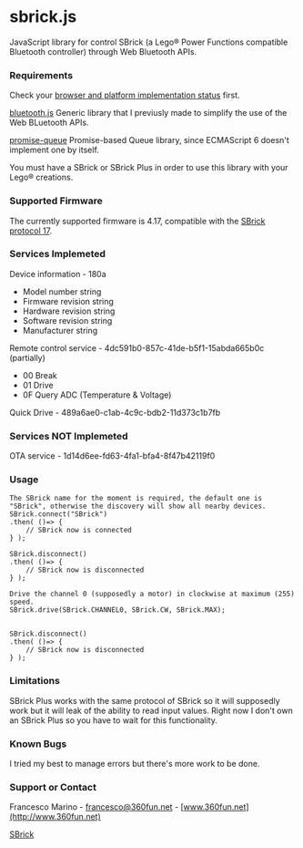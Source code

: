 # sbrick.js
JavaScript library for control SBrick (a Lego® Power Functions compatible Bluetooth controller) through Web Bluetooth APIs.

### Requirements
Check your [browser and platform implementation status](https://github.com/WebBluetoothCG/web-bluetooth/blob/gh-pages/implementation-status.md) first.

[bluetooth.js](https://github.com/360fun/bluetooth.js) Generic library that I previusly made to simplify the use of the Web BLuetooth APIs.

[promise-queue](https://github.com/azproduction/promise-queue) Promise-based Queue library, since ECMAScript 6 doesn't implement one by itself.

You must have a SBrick or SBrick Plus in order to use this library with your Lego® creations.

### Supported Firmware
The currently supported firmware is 4.17, compatible with the [SBrick protocol 17](https://social.sbrick.com/wiki/view/pageId/11/slug/the-sbrick-ble-protocol).

### Services Implemeted
Device information - 180a
* Model number string
* Firmware revision string
* Hardware revision string
* Software revision string
* Manufacturer string

Remote control service - 4dc591b0-857c-41de-b5f1-15abda665b0c (partially)
* 00 Break
* 01 Drive
* 0F Query ADC (Temperature & Voltage)

Quick Drive - 489a6ae0-c1ab-4c9c-bdb2-11d373c1b7fb

### Services NOT Implemeted
OTA service - 1d14d6ee-fd63-4fa1-bfa4-8f47b42119f0


### Usage

	The SBrick name for the moment is required, the default one is "SBrick", otherwise the discovery will show all nearby devices.
	SBrick.connect("SBrick")
	.then( ()=> {
		// SBrick now is connected
	} );
  
	SBrick.disconnect()
	.then( ()=> {
		// SBrick now is disconnected
	} );
  
	Drive the channel 0 (supposedly a motor) in clockwise at maximum (255) speed.
	SBrick.drive(SBrick.CHANNEL0, SBrick.CW, SBrick.MAX);

  
	SBrick.disconnect()
	.then( ()=> {
		// SBrick now is disconnected
	} );

  
### Limitations
SBrick Plus works with the same protocol of SBrick so it will supposedly work but it will leak of the ability to read input values. Right now I don't own an SBrick Plus so you have to wait for this functionality.

### Known Bugs
I tried my best to manage errors but there's more work to be done.

### Support or Contact
Francesco Marino - [francesco@360fun.net](mailto:francesco@360fun.net) - [www.360fun.net](http://www.360fun.net)

[SBrick](https://www.sbrick.com/)
